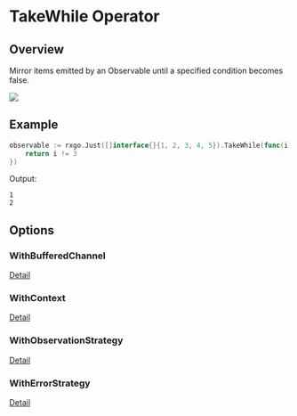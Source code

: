 # TakeWhile Operator

## Overview

Mirror items emitted by an Observable until a specified condition becomes false.

![](http://reactivex.io/documentation/operators/images/takeWhile.c.png)

## Example

```go
observable := rxgo.Just([]interface{}{1, 2, 3, 4, 5}).TakeWhile(func(i interface{}) bool {
	return i != 3
})
```

Output:

```
1
2
```

## Options

### WithBufferedChannel

[Detail](options.md#withbufferedchannel)

### WithContext

[Detail](options.md#withcontext)

### WithObservationStrategy

[Detail](options.md#withobservationstrategy)

### WithErrorStrategy

[Detail](options.md#witherrorstrategy)